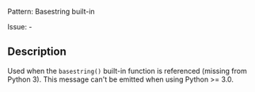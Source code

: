 Pattern: Basestring built-in

Issue: -

## Description

Used when the `basestring()` built-in function is referenced (missing from Python 3). This message can't be emitted when using Python >= 3.0.